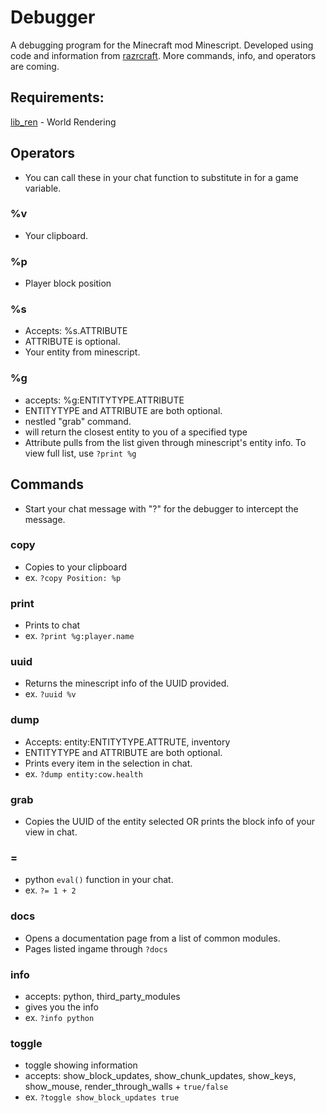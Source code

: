 # Debugger

A debugging program for the Minecraft mod Minescript. Developed using code and information from [razrcraft](https://github.com/R4z0rX/minescript-scripts/tree/main). More commands, info, and operators are coming.

## Requirements:

[lib_ren](https://github.com/JulianIsLost5/minescript-scripts/tree/main/lib_ren) - World Rendering
## Operators
- You can call these in your chat function to substitute in for a game variable.
### %v
- Your clipboard.
### %p
- Player block position
### %s
- Accepts: %s.ATTRIBUTE
- ATTRIBUTE is optional.
- Your entity from minescript.
### %g
- accepts: %g:ENTITYTYPE.ATTRIBUTE
- ENTITYTYPE and ATTRIBUTE are both optional.
- nestled "grab" command.
- will return the closest entity to you of a specified type
- Attribute pulls from the list given through minescript's entity info. To view full list, use `?print %g`
## Commands
- Start your chat message with "?" for the debugger to intercept the message.
### copy
- Copies to your clipboard
- ex. `?copy Position: %p`
### print
- Prints to chat
- ex. `?print %g:player.name`
### uuid
- Returns the minescript info of the UUID provided.
- ex. `?uuid %v`
### dump
- Accepts: entity:ENTITYTYPE.ATTRUTE, inventory
- ENTITYTYPE and ATTRIBUTE are both optional.
- Prints every item in the selection in chat.
- ex. `?dump entity:cow.health`
### grab
- Copies the UUID of the entity selected OR prints the block info of your view in chat.
### =
- python `eval()` function in your chat.
- ex. `?= 1 + 2`
### docs
- Opens a documentation page from a list of common modules.
- Pages listed ingame through `?docs`
### info
- accepts: python, third_party_modules
- gives you the info
- ex. `?info python`
### toggle
- toggle showing information
- accepts: show_block_updates, show_chunk_updates, show_keys, show_mouse, render_through_walls + `true/false`
- ex. `?toggle show_block_updates true`
